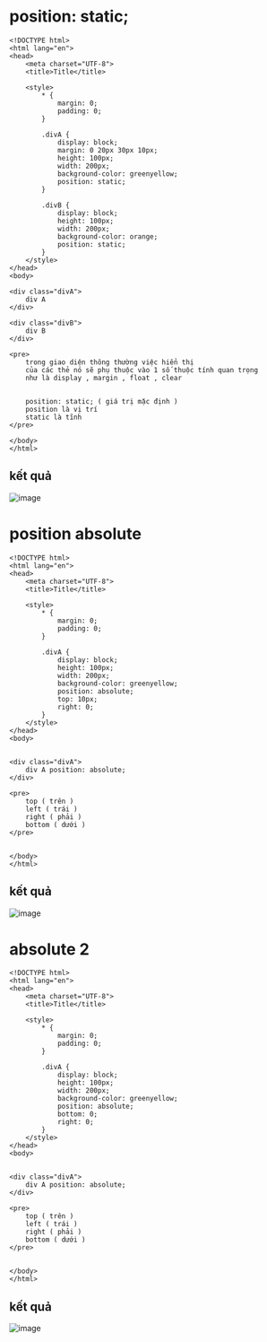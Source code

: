 # position: static;
```
<!DOCTYPE html>
<html lang="en">
<head>
    <meta charset="UTF-8">
    <title>Title</title>

    <style>
        * {
            margin: 0;
            padding: 0;
        }

        .divA {
            display: block;
            margin: 0 20px 30px 10px;
            height: 100px;
            width: 200px;
            background-color: greenyellow;
            position: static;
        }

        .divB {
            display: block;
            height: 100px;
            width: 200px;
            background-color: orange;
            position: static;
        }
    </style>
</head>
<body>

<div class="divA">
    div A
</div>

<div class="divB">
    div B
</div>

<pre>
    trong giao diện thông thường việc hiển thị
    của các thẻ nó sẽ phụ thuộc vào 1 số thuộc tính quan trọng
    như là display , margin , float , clear


    position: static; ( giá trị mặc định )
    position là vị trí
    static là tĩnh
</pre>

</body>
</html>
```
## kết quả
![image](https://user-images.githubusercontent.com/50043998/162601465-8910db64-e34a-422f-9ab0-f0f0829ca55e.png)
# position absolute
```
<!DOCTYPE html>
<html lang="en">
<head>
    <meta charset="UTF-8">
    <title>Title</title>

    <style>
        * {
            margin: 0;
            padding: 0;
        }

        .divA {
            display: block;
            height: 100px;
            width: 200px;
            background-color: greenyellow;
            position: absolute;
            top: 10px;
            right: 0;
        }
    </style>
</head>
<body>


<div class="divA">
    div A position: absolute;
</div>

<pre>
    top ( trên )
    left ( trái )
    right ( phải )
    bottom ( dưới )
</pre>


</body>
</html>
```
## kết quả
![image](https://user-images.githubusercontent.com/50043998/162601485-426b71c1-a7b4-4c2c-983e-0d9b318cba1d.png)
# absolute 2
```
<!DOCTYPE html>
<html lang="en">
<head>
    <meta charset="UTF-8">
    <title>Title</title>

    <style>
        * {
            margin: 0;
            padding: 0;
        }

        .divA {
            display: block;
            height: 100px;
            width: 200px;
            background-color: greenyellow;
            position: absolute;
            bottom: 0;
            right: 0;
        }
    </style>
</head>
<body>


<div class="divA">
    div A position: absolute;
</div>

<pre>
    top ( trên )
    left ( trái )
    right ( phải )
    bottom ( dưới )
</pre>


</body>
</html>
```
## kết quả
![image](https://user-images.githubusercontent.com/50043998/162601507-92ba7dd4-d240-4386-b70d-9f8a20cbf500.png)
